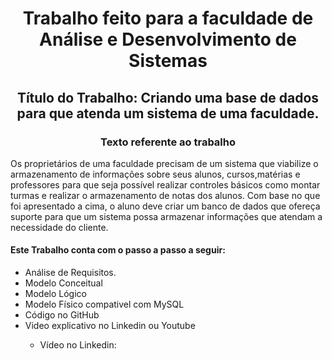 __<h1 align="center">Trabalho feito para a faculdade de Análise e Desenvolvimento de Sistemas</h1>__

__<h2 align="center">Título do Trabalho: Criando uma base de dados para que atenda um sistema de uma faculdade.</h2>__

__<h3 align="center">Texto referente ao trabalho</h3>__
<p> Os proprietários de uma faculdade precisam de um sistema que viabilize o
 armazenamento de informações sobre seus alunos, cursos,matérias e professores para
 que seja possível realizar controles básicos como montar turmas e realizar o
 armazenamento de notas dos alunos.
 Com base no que foi apresentado a cima, o aluno deve criar um banco de dados que
 ofereça suporte para que um sistema possa armazenar informações que atendam a
 necessidade do cliente.</p>

<h4>Este Trabalho conta com o passo a passo a seguir:</h4>
<ul>
 <li>Análise de Requisitos.</li>
 <li>Modelo Conceitual</li>
 <li>Modelo Lógico</li>
 <li>Modelo Físico compativel com MySQL</li>
 <li>Código no GitHub</li>
 <li>Video explicativo no Linkedin ou Youtube</li>
    <ul>
      <li>Vídeo no Linkedin: </li>
    </ul>
</ul>
